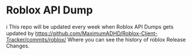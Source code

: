 # Roblox API Dump

ℹ️ This repo will be updated every week when Roblox API Dumps gets updated by https://github.com/MaximumADHD/Roblox-Client-Tracker/commits/roblox/
Where you can see the history of roblox Release Changes.
